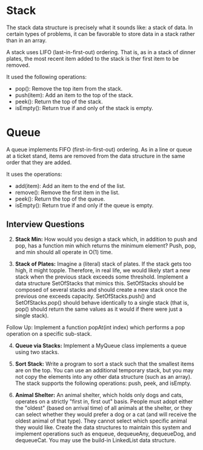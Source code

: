 # Stack

The stack data structure is precisely what it sounds like: a stack of data. In certain types of problems, it can be favorable to store data in a stack rather than in an array.

A stack uses LIFO (last-in-first-out) ordering. That is, as in a stack of dinner plates, the most recent item added to the stack is ther first item to be removed.

It used the following operations:

- pop(): Remove the top item from the stack.
- push(item): Add an item to the top of the stack.
- peek(): Return the top of the stack.
- isEmpty(): Return true if and only of the stack is empty.

# Queue

A queue implements FIFO (first-in-first-out) ordering. As in a line or queue at a ticket stand, items are removed from the data structure in the same order that they are added.

It uses the operations:

- add(item): Add an item to the end of the list.
- remove(): Remove the first item in the list.
- peek(): Return the top of the queue.
- isEmpty(): Return true if and only if the queue is empty.

## Interview Questions

<!-- 1. **Three in One:** Describe how you could use a singly array to implement three stacks. -->

2. **Stack Min:** How would you design a stack which, in addition to push and pop, has a function min which returns the minimum element? Push, pop, and min should all operate in O(1) time.

3. **Stack of Plates:** Imagine a (literal) stack of plates. If the stack gets too high, it might topple. Therefore, in real life, we would likely start a new stack when the previous stack exceeds some threshold. Implement a data structure SetOfStacks that mimics this. SetOfStacks should be composed of several stacks and should create a new stack once the previous one exceeds capacity. SetOfStacks.push() and SetOfStacks.pop() should behave identically to a single stack (that is, pop() should return the same values as it would if there were just a single stack).

Follow Up:
Implement a function popAt(int index) which performs a pop operation on a specific sub-stack.

4. **Queue via Stacks:** Implement a MyQueue class implements a queue using two stacks.

5. **Sort Stack:** Write a program to sort a stack such that the smallest items are on the top. You can use an additional temporary stack, but you may not copy the elements into any other data structure (such as an array). The stack supports the following operations: push, peek, and isEmpty.

6. **Animal Shelter:** An animal shelter, which holds only dogs and cats, operates on a strictly "first in, first out" basis. People must adopt either the "oldest" (based on arrival time) of all animals at the shelter, or they can select whether they would prefer a dog or a cat (and will receive the oldest animal of that type). They cannot select which specific animal they would like. Create the data structures to maintain this system and implement operations such as enqueue, dequeueAny, dequeueDog, and dequeueCat. You may use the build-in LinkedList data structure.
